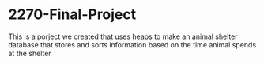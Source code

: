 # 2270-Final-Project
This is a porject we created that uses heaps to make an animal shelter database that stores and sorts information based on the time animal spends at the shelter
